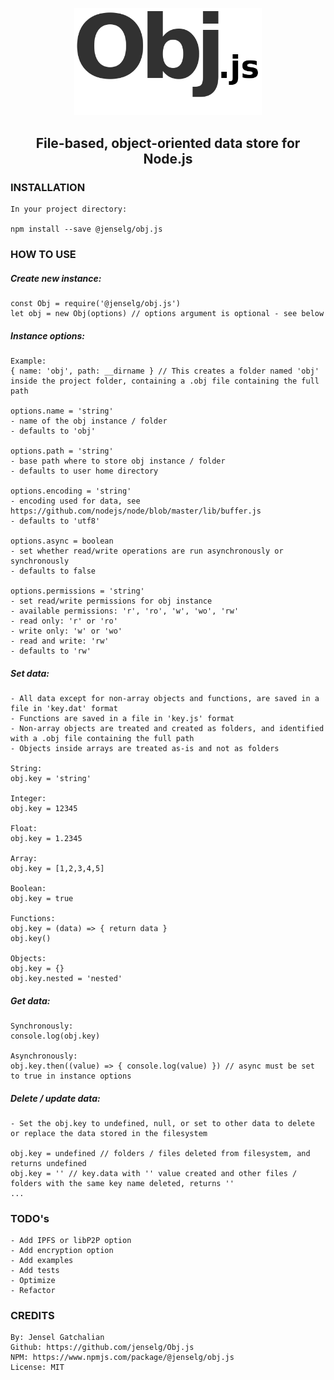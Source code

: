 <p align="center">
  <img src="https://github.com/jenselg/Obj.js/raw/master/misc/obj.js-logo.png" alt="Obj.js-logo" width="300" />
</p>

<h2 align="center">File-based, object-oriented data store for Node.js</h2>

### INSTALLATION

    In your project directory:

    npm install --save @jenselg/obj.js

### HOW TO USE

##### Create new instance:

    const Obj = require('@jenselg/obj.js')
    let obj = new Obj(options) // options argument is optional - see below

##### Instance options:

    Example:
    { name: 'obj', path: __dirname } // This creates a folder named 'obj' inside the project folder, containing a .obj file containing the full path

    options.name = 'string'
    - name of the obj instance / folder
    - defaults to 'obj'

    options.path = 'string'
    - base path where to store obj instance / folder
    - defaults to user home directory

    options.encoding = 'string'
    - encoding used for data, see https://github.com/nodejs/node/blob/master/lib/buffer.js
    - defaults to 'utf8'

    options.async = boolean
    - set whether read/write operations are run asynchronously or synchronously
    - defaults to false

    options.permissions = 'string'
    - set read/write permissions for obj instance
    - available permissions: 'r', 'ro', 'w', 'wo', 'rw'
    - read only: 'r' or 'ro'
    - write only: 'w' or 'wo'
    - read and write: 'rw'
    - defaults to 'rw'

##### Set data:

    - All data except for non-array objects and functions, are saved in a file in 'key.dat' format
    - Functions are saved in a file in 'key.js' format
    - Non-array objects are treated and created as folders, and identified with a .obj file containing the full path
    - Objects inside arrays are treated as-is and not as folders

    String:
    obj.key = 'string'

    Integer:
    obj.key = 12345

    Float:
    obj.key = 1.2345

    Array:
    obj.key = [1,2,3,4,5]

    Boolean:
    obj.key = true

    Functions:
    obj.key = (data) => { return data }
    obj.key()

    Objects:
    obj.key = {}
    obj.key.nested = 'nested'

##### Get data:

    Synchronously:
    console.log(obj.key)

    Asynchronously:
    obj.key.then((value) => { console.log(value) }) // async must be set to true in instance options

##### Delete / update data:

    - Set the obj.key to undefined, null, or set to other data to delete or replace the data stored in the filesystem

    obj.key = undefined // folders / files deleted from filesystem, and returns undefined
    obj.key = '' // key.data with '' value created and other files / folders with the same key name deleted, returns ''
    ...

### TODO's

    - Add IPFS or libP2P option
    - Add encryption option
    - Add examples
    - Add tests
    - Optimize
    - Refactor

### CREDITS

    By: Jensel Gatchalian
    Github: https://github.com/jenselg/Obj.js
    NPM: https://www.npmjs.com/package/@jenselg/obj.js
    License: MIT
